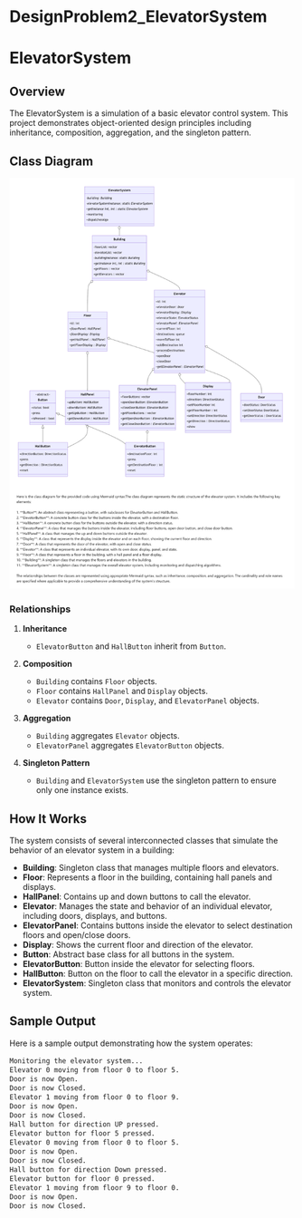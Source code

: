 # DesignProblem2_ElevatorSystem
# ElevatorSystem

## Overview

The ElevatorSystem is a simulation of a basic elevator control system. This project demonstrates object-oriented design principles including inheritance, composition, aggregation, and the singleton pattern.

## Class Diagram

![Class Diagram](DesignProblem2_Elevator/ElevatorSystem_ClassDiagram.png)

### Relationships

1. **Inheritance**
   - `ElevatorButton` and `HallButton` inherit from `Button`.

2. **Composition**
   - `Building` contains `Floor` objects.
   - `Floor` contains `HallPanel` and `Display` objects.
   - `Elevator` contains `Door`, `Display`, and `ElevatorPanel` objects.

3. **Aggregation**
   - `Building` aggregates `Elevator` objects.
   - `ElevatorPanel` aggregates `ElevatorButton` objects.

4. **Singleton Pattern**
   - `Building` and `ElevatorSystem` use the singleton pattern to ensure only one instance exists.

## How It Works

The system consists of several interconnected classes that simulate the behavior of an elevator system in a building:

- **Building**: Singleton class that manages multiple floors and elevators.
- **Floor**: Represents a floor in the building, containing hall panels and displays.
- **HallPanel**: Contains up and down buttons to call the elevator.
- **Elevator**: Manages the state and behavior of an individual elevator, including doors, displays, and buttons.
- **ElevatorPanel**: Contains buttons inside the elevator to select destination floors and open/close doors.
- **Display**: Shows the current floor and direction of the elevator.
- **Button**: Abstract base class for all buttons in the system.
- **ElevatorButton**: Button inside the elevator for selecting floors.
- **HallButton**: Button on the floor to call the elevator in a specific direction.
- **ElevatorSystem**: Singleton class that monitors and controls the elevator system.

## Sample Output

Here is a sample output demonstrating how the system operates:

```plaintext
Monitoring the elevator system...
Elevator 0 moving from floor 0 to floor 5.
Door is now Open.
Door is now Closed.
Elevator 1 moving from floor 0 to floor 9.
Door is now Open.
Door is now Closed.
Hall button for direction UP pressed.
Elevator button for floor 5 pressed.
Elevator 0 moving from floor 0 to floor 5.
Door is now Open.
Door is now Closed.
Hall button for direction Down pressed.
Elevator button for floor 0 pressed.
Elevator 1 moving from floor 9 to floor 0.
Door is now Open.
Door is now Closed.
